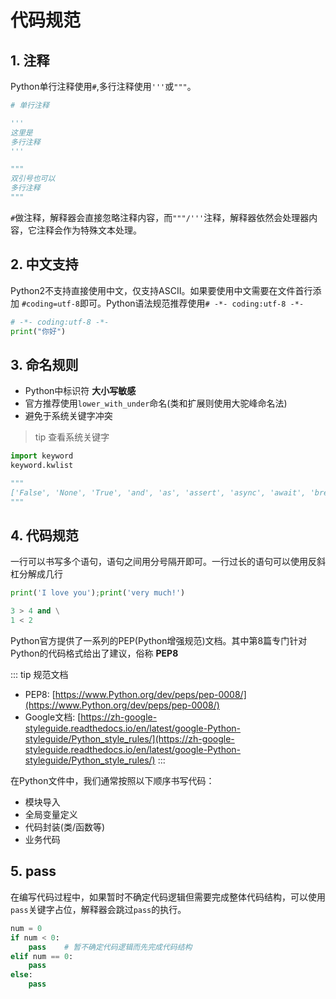 # 代码规范

## 1. 注释

Python单行注释使用`#`,多行注释使用`'''`或`"""`。

```py
# 单行注释

'''
这里是
多行注释
'''

"""
双引号也可以
多行注释
"""
```

`#`做注释，解释器会直接忽略注释内容，而`"""/'''`注释，解释器依然会处理器内容，它注释会作为特殊文本处理。

## 2. 中文支持

Python2不支持直接使用中文，仅支持ASCII。如果要使用中文需要在文件首行添加 `#coding=utf-8`即可。Python语法规范推荐使用`# -*- coding:utf-8 -*-`

```py
# -*- coding:utf-8 -*-
print("你好")
```

## 3. 命名规则

* Python中标识符 **大小写敏感**
* 官方推荐使用`lower_with_under`命名(类和扩展则使用大驼峰命名法)
* 避免于系统关键字冲突

> tip 查看系统关键字

```py
import keyword
keyword.kwlist

"""
['False', 'None', 'True', 'and', 'as', 'assert', 'async', 'await', 'break', 'class', 'continue', 'def', 'del', 'elif', 'else', 'except', 'finally', 'for', 'from', 'global', 'if', 'import', 'in', 'is', 'lambda', 'nonlocal', 'not', 'or', 'pass', 'raise', 'return', 'try', 'while', 'with', 'yield']
"""
```

## 4. 代码规范

一行可以书写多个语句，语句之间用分号隔开即可。一行过长的语句可以使用反斜杠分解成几行

```py
print('I love you');print('very much!') 

3 > 4 and \
1 < 2
```

Python官方提供了一系列的PEP(Python增强规范)文档。其中第8篇专门针对Python的代码格式给出了建议，俗称 **PEP8**

::: tip 规范文档

* PEP8: [https://www.Python.org/dev/peps/pep-0008/](https://www.Python.org/dev/peps/pep-0008/)
* Google文档: [https://zh-google-styleguide.readthedocs.io/en/latest/google-Python-styleguide/Python_style_rules/](https://zh-google-styleguide.readthedocs.io/en/latest/google-Python-styleguide/Python_style_rules/)
:::

在Python文件中，我们通常按照以下顺序书写代码：

* 模块导入
* 全局变量定义
* 代码封装(类/函数等)
* 业务代码

## 5. pass

在编写代码过程中，如果暂时不确定代码逻辑但需要完成整体代码结构，可以使用`pass`关键字占位，解释器会跳过`pass`的执行。

```py
num = 0
if num < 0:
    pass    # 暂不确定代码逻辑而先完成代码结构
elif num == 0:
    pass
else:
    pass
```
